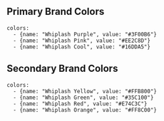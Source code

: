 ## Primary Brand Colors
```color-palette|horizontal
colors:
  - {name: "Whiplash Purple", value: "#3F00B6"}
  - {name: "Whiplash Pink", value: "#EE2C8D"}
  - {name: "Whiplash Cool", value: "#16DDA5"}
```

## Secondary Brand Colors
```color-palette|horizontal
colors:
  - {name: "Whiplash Yellow", value: "#FFB800"}
  - {name: "Whiplash Green", value: "#35C100"}
  - {name: "Whiplash Red", value: "#E74C3C"}
  - {name: "Whiplash Orange", value: "#FF8C00"}
```